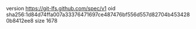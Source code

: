 version https://git-lfs.github.com/spec/v1
oid sha256:1d84d74ffa007a33376471697ce487476bf556d557d82704b4534280b8412ee8
size 1678
